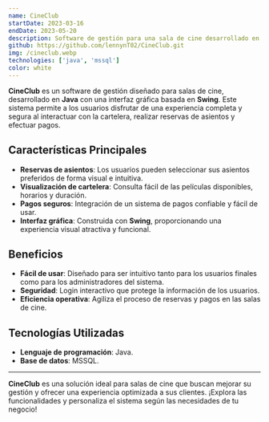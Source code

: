 ```yaml
---
name: CineClub
startDate: 2023-03-16
endDate: 2023-05-20
description: Software de gestión para una sala de cine desarrollado en Java, que permite a los usuarios realizar reservas de asientos, visualizar la cartelera y realizar pagos de manera segura.
github: https://github.com/lennynT02/CineClub.git
img: /cineclub.webp
technologies: ['java', 'mssql']
color: white
---
```


**CineClub** es un software de gestión diseñado para salas de cine, desarrollado en **Java** con una interfaz gráfica basada en **Swing**. Este sistema permite a los usuarios disfrutar de una experiencia completa y segura al interactuar con la cartelera, realizar reservas de asientos y efectuar pagos.

## **Características Principales**

- **Reservas de asientos**: Los usuarios pueden seleccionar sus asientos
  preferidos de forma visual e intuitiva.
- **Visualización de cartelera**: Consulta fácil de las películas disponibles,
  horarios y duración.
- **Pagos seguros**: Integración de un sistema de pagos confiable y fácil de
  usar.
- **Interfaz gráfica**: Construida con **Swing**, proporcionando una
  experiencia visual atractiva y funcional.

## **Beneficios**

- **Fácil de usar**: Diseñado para ser intuitivo tanto para los usuarios
  finales como para los administradores del sistema.
- **Seguridad**: Login interactivo que protege la información de los
  usuarios.
- **Eficiencia operativa**: Agiliza el proceso de reservas y pagos en las
  salas de cine.

## **Tecnologías Utilizadas**

- **Lenguaje de programación**: Java.
- **Base de datos**: MSSQL.

---

**CineClub** es una solución ideal para salas de cine que buscan mejorar su
gestión y ofrecer una experiencia optimizada a sus clientes.
¡Explora las funcionalidades y personaliza el sistema según las necesidades de
tu negocio!
